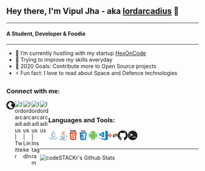 ## Hey there, I'm Vipul Jha - aka [lordarcadius][website] 👋
---
#### A Student, Developer & Foodie
---
- 🔭 I’m currently hustling with my startup [HexOnCode](https://hexoncode.com)
- 🌱 Trying to improve my skills everyday
- 🥅 2020 Goals: Contribute more to Open Source projects
- ⚡ Fun fact: I love to read about Space and Defence technologies

### Connect with me:

[<img align="left" alt="vipuljha.com" width="22px" src="https://raw.githubusercontent.com/iconic/open-iconic/master/svg/globe.svg" />][website]
[<img align="left" alt="lordarcadius | Twitter" width="22px" src="https://cdn.jsdelivr.net/npm/simple-icons@v3/icons/twitter.svg" />][twitter]
[<img align="left" alt="lordarcadius | LinkedIn" width="22px" src="https://cdn.jsdelivr.net/npm/simple-icons@v3/icons/linkedin.svg" />][linkedin]
[<img align="left" alt="lordarcadius | Instagram" width="22px" src="https://cdn.jsdelivr.net/npm/simple-icons@v3/icons/instagram.svg" />][instagram]
[<img align="left" alt="lordarcadius" width="22px" src="https://cdn.jsdelivr.net/npm/simple-icons@v3/icons/facebook.svg" />][facebook]

<br />

### Languages and Tools:

<img align="left" alt="C" width="26px" src="https://raw.githubusercontent.com/github/explore/80688e429a7d4ef2fca1e82350fe8e3517d3494d/topics/c/c.png" />

<img align="left" alt="Java" width="26px" src="https://raw.githubusercontent.com/github/explore/80688e429a7d4ef2fca1e82350fe8e3517d3494d/topics/java/java.png" />

<img align="left" alt="HTML5" width="26px" src="https://raw.githubusercontent.com/github/explore/80688e429a7d4ef2fca1e82350fe8e3517d3494d/topics/html/html.png" />

<img align="left" alt="CSS3" width="26px" src="https://raw.githubusercontent.com/github/explore/80688e429a7d4ef2fca1e82350fe8e3517d3494d/topics/css/css.png" />

<img align="left" alt="Android" width="26px" src="https://raw.githubusercontent.com/github/explore/80688e429a7d4ef2fca1e82350fe8e3517d3494d/topics/android/android.png" />

<img align="left" alt="Visual Studio Code" width="26px" src="https://raw.githubusercontent.com/github/explore/80688e429a7d4ef2fca1e82350fe8e3517d3494d/topics/visual-studio-code/visual-studio-code.png" />

<img align="left" alt="Git" width="26px" src="https://raw.githubusercontent.com/github/explore/80688e429a7d4ef2fca1e82350fe8e3517d3494d/topics/git/git.png" />

<img align="left" alt="GitHub" width="26px" src="https://raw.githubusercontent.com/github/explore/78df643247d429f6cc873026c0622819ad797942/topics/github/github.png" />

<img align="left" alt="Terminal" width="26px" src="https://raw.githubusercontent.com/github/explore/80688e429a7d4ef2fca1e82350fe8e3517d3494d/topics/terminal/terminal.png" />

<br />
<br />

---

<img align="left" alt="codeSTACKr's Github Stats" src="https://github-readme-stats.vercel.app/api?username=lordarcadius&show_icons=true&hide_border=true&count_private=true" /> <br><br>

[website]: https://www.vipuljha.com
[twitter]: https://twitter.com/lordarcadius
[instagram]: https://instagram.com/lordarcadius
[linkedin]: https://linkedin.com/in/lordarcadius
[facebook]: https://facebook.com/lordarcadius
[xda]: https://forum.xda-developers.com/member.php?u=6546022
